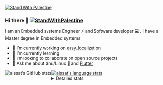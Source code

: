 [![Stand With Palestine](https://raw.githubusercontent.com/TheBSD/StandWithPalestine/main/banner-no-action.svg)](https://thebsd.github.io/StandWithPalestine)
### Hi there 👋   [![StandWithPalestine](https://raw.githubusercontent.com/TheBSD/StandWithPalestine/main/badges/StandWithPalestine.svg)](https://github.com/TheBSD/StandWithPalestine/blob/main/docs/README.md)

I am an Embedded systems Engineer ⚡️ and Software developer 💻 . I have a Master degree in Embedded systems
- 🔭 I’m currently working on [easy_localization](https://pub.dev/packages/easy_localization)
- 🌱 I’m currently learning 
- 👯 I’m looking to collaborate on open source projects
- 💬 Ask me about  Gnu/Linux 🐧 and [Flutter](https://flutter.dev) 

<a href="https://profile-summary-for-github.com/user/aissat">
  <img align="left" height="170px" src="https://github-readme-stats.vercel.app/api?username=aissat&show_icons=true&line_height=27&count_private=true&include_all_commits=true" alt="aissat's GitHub stats"/>
  <img src="https://github-readme-stats.vercel.app/api/top-langs/?username=aissat&hide_langs_below=5&layout=compact" alt="aissat's language stats"/>
</a>

<details>
<summary>Detailed stats</summary>
 

### 🧐 Waka Stats

<!--START_SECTION:waka-->
![Code Time](http://img.shields.io/badge/Code%20Time-6%2C114%20hrs%207%20mins-blue)

![Profile Views](http://img.shields.io/badge/Profile%20Views-2-blue)

![Lines of code](https://img.shields.io/badge/From%20Hello%20World%20I%27ve%20Written-2.1%20million%20lines%20of%20code-blue)

**🐱 My GitHub Data** 

> 📦 121.5 kB Used in GitHub's Storage 
 > 
> 💼 Opted to Hire
 > 
> 📜 169 Public Repositories 
 > 
> 🔑 27 Private Repositories 
 > 
**I'm a Night 🦉** 

```text
🌞 Morning                593 commits         ██░░░░░░░░░░░░░░░░░░░░░░░   08.17 % 
🌆 Daytime                1197 commits        ████░░░░░░░░░░░░░░░░░░░░░   16.50 % 
🌃 Evening                3017 commits        ██████████░░░░░░░░░░░░░░░   41.59 % 
🌙 Night                  2447 commits        ████████░░░░░░░░░░░░░░░░░   33.73 % 
```
📅 **I'm Most Productive on Thursday** 

```text
Monday                   689 commits         ██░░░░░░░░░░░░░░░░░░░░░░░   09.50 % 
Tuesday                  1092 commits        ████░░░░░░░░░░░░░░░░░░░░░   15.05 % 
Wednesday                836 commits         ███░░░░░░░░░░░░░░░░░░░░░░   11.52 % 
Thursday                 1442 commits        █████░░░░░░░░░░░░░░░░░░░░   19.88 % 
Friday                   1300 commits        ████░░░░░░░░░░░░░░░░░░░░░   17.92 % 
Saturday                 1187 commits        ████░░░░░░░░░░░░░░░░░░░░░   16.36 % 
Sunday                   708 commits         ██░░░░░░░░░░░░░░░░░░░░░░░   09.76 % 
```


📊 **This Week I Spent My Time On** 

```text
🕑︎ Time Zone: Africa/Algiers

💬 Programming Languages: 
YAML                     36 hrs 20 mins      █████████████████████░░░░   84.60 % 
Bash                     5 hrs 18 mins       ███░░░░░░░░░░░░░░░░░░░░░░   12.35 % 
Docker                   34 mins             ░░░░░░░░░░░░░░░░░░░░░░░░░   01.34 % 
Git Config               29 mins             ░░░░░░░░░░░░░░░░░░░░░░░░░   01.15 % 
Dart                     6 mins              ░░░░░░░░░░░░░░░░░░░░░░░░░   00.24 % 

🔥 Editors: 
VS Code                  42 hrs 56 mins      █████████████████████████   100.00 % 

💻 Operating System: 
Linux                    42 hrs 56 mins      █████████████████████████   100.00 % 
```

**I Mostly Code in Dart** 

```text
Dart                     32 repos            ████████░░░░░░░░░░░░░░░░░   32.00 % 
C++                      9 repos             ██░░░░░░░░░░░░░░░░░░░░░░░   09.00 % 
Dockerfile               4 repos             █░░░░░░░░░░░░░░░░░░░░░░░░   04.00 % 
C#                       4 repos             █░░░░░░░░░░░░░░░░░░░░░░░░   04.00 % 
C                        4 repos             █░░░░░░░░░░░░░░░░░░░░░░░░   04.00 % 
```



**Timeline**

![Lines of Code chart](https://raw.githubusercontent.com/aissat/aissat/master/assets/bar_graph.png)


 Last Updated on 31/07/2024 00:54:20 UTC
<!--END_SECTION:waka-->

</details>

